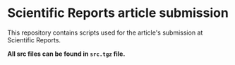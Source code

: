 # Scientific Reports article submission

This repository contains scripts used for the article's submission at Scientific Reports.

**All src files can be found in `src.tgz` file.**
